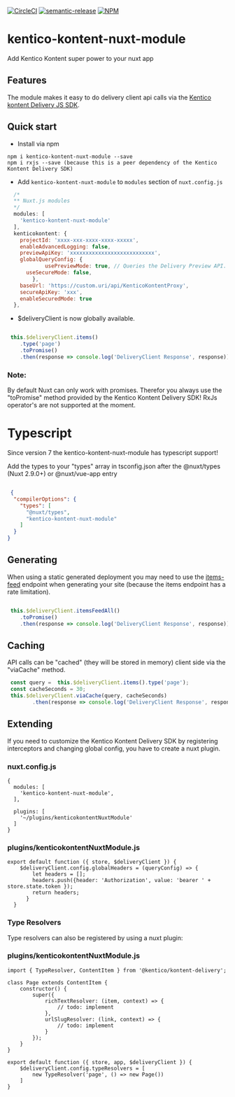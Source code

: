 [![CircleCI](https://circleci.com/gh/Domitnator/kentico-kontent-nuxt-module.svg?style=svg&circle-token=ca67cac592202e6584670a87c3ace63abe9ef36a)](https://circleci.com/gh/Domitnator/kentico-kontent-nuxt-module)
[![semantic-release](https://img.shields.io/badge/%20%20%F0%9F%93%A6%F0%9F%9A%80-semantic--release-e10079.svg)](https://github.com/semantic-release/semantic-release)
[![NPM](https://nodei.co/npm/kentico-kontent-nuxt-module.png?mini=true)](https://npmjs.org/package/kentico-kontent-nuxt-module)

# kentico-kontent-nuxt-module
Add Kentico Kontent super power to your nuxt app

## Features

The module makes it easy to do delivery client api calls via the [Kentico kontent Delivery JS SDK](https://github.com/Kentico/kontent-delivery-sdk-js/blob/master/readme.md).

## Quick start
- Install via npm

```
npm i kentico-kontent-nuxt-module --save
npm i rxjs --save (because this is a peer dependency of the Kentico Kontent Delivery SDK)

```

- Add `kentico-kontent-nuxt-module` to `modules` section of `nuxt.config.js`

```js
  /*
  ** Nuxt.js modules
  */
  modules: [
    'kentico-kontent-nuxt-module'
  ],
  kenticokontent: {
    projectId: 'xxxx-xxx-xxxx-xxxx-xxxxx',
    enableAdvancedLogging: false,
    previewApiKey: 'xxxxxxxxxxxxxxxxxxxxxxxxxxx',
    globalQueryConfig: {
			usePreviewMode: true, // Queries the Delivery Preview API.
      useSecureMode: false,
		},
    baseUrl: 'https://custom.uri/api/KenticoKontentProxy',
    secureApiKey: 'xxx',
    enableSecuredMode: true
  },
```
- $deliveryClient is now globally available.

```javascript

 this.$deliveryClient.items()
    .type('page')
    .toPromise()
    .then(response => console.log('DeliveryClient Response', response));

```
### Note:
By default Nuxt can only work with promises. Therefor you always use the "toPromise" method provided by the Kentico Kontent Delivery SDK! RxJs operator's are not supported at the moment.

# Typescript

Since version 7 the kentico-kontent-nuxt-module has typescript support! 

Add the types to your "types" array in tsconfig.json after the @nuxt/types (Nuxt 2.9.0+) or @nuxt/vue-app entry

```json

 {
  "compilerOptions": {
    "types": [
      "@nuxt/types",
      "kentico-kontent-nuxt-module"
    ]
  }
}

```

## Generating
When using a static generated deployment you may need to use the [items-feed](https://docs.kontent.ai/reference/api-changelog#a-delivery-api-limitation) endpoint when generating your site (because the items endpoint has a rate limitation).

```javascript

 this.$deliveryClient.itemsFeedAll()
    .toPromise()
    .then(response => console.log('DeliveryClient Response', response));

```

## Caching
API calls can be "cached" (they will be stored in memory) client side via the "viaCache" method.

```javascript
 const query =  this.$deliveryClient.items().type('page');
 const cacheSeconds = 30;
 this.$deliveryClient.viaCache(query, cacheSeconds)
        .then(response => console.log('DeliveryClient Response', response));

```

## Extending

If you need to customize the Kentico Kontent Delivery SDK by registering interceptors and changing global config, you have to create a nuxt plugin.

### nuxt.config.js
```
{
  modules: [
    'kentico-kontent-nuxt-module',
  ],

  plugins: [
    '~/plugins/kenticokontentNuxtModule'
  ]
}
```

### plugins/kenticokontentNuxtModule.js
```
export default function ({ store, $deliveryClient }) {
    $deliveryClient.config.globalHeaders = (queryConfig) => {
        let headers = [];
        headers.push({header: 'Authorization', value: 'bearer ' + store.state.token });
        return headers;
      }
  }
```

### Type Resolvers

Type resolvers can also be registered by using a nuxt plugin:

### plugins/kenticokontentNuxtModule.js
```
import { TypeResolver, ContentItem } from '@kentico/kontent-delivery';

class Page extends ContentItem {
    constructor() {
        super({
            richTextResolver: (item, context) => {
                // todo: implement
            },
            urlSlugResolver: (link, context) => {
                // todo: implement
            }
        });
    }
}

export default function ({ store, app, $deliveryClient }) {
    $deliveryClient.config.typeResolvers = [
        new TypeResolver('page', () => new Page())
    ]
}
```